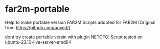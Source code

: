 # far2m-portable
Help to make portable version FAR2M
Scripts adopted for FAR2M [Original from https://github.com/unxed/]

dont try create portable versin with plugin NETCFG!
Script tested on ubuntu-23.10-live-server-amd64

